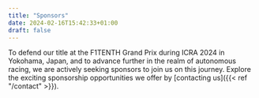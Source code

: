 ```yaml
---
title: "Sponsors"
date: 2024-02-16T15:42:33+01:00
draft: false
---
```

To defend our title at the F1TENTH Grand Prix during ICRA 2024 in Yokohama, Japan, and to advance further in the realm of autonomous racing, we are actively seeking sponsors to join us on this journey. Explore the exciting sponsorship opportunities we offer by 
[contacting us]({{< ref "/contact" >}}).


